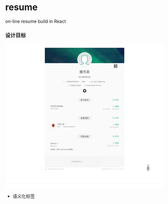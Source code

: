 # resume
on-line resume build in React

### 设计目标

![design target](./screenshot/lagou-demo.png)

* 语义化标签